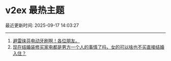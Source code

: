 # v2ex 最热主题

最近更新时间: 2025-09-17 14:03:27

--- 
1. [避雷徕芬电动牙刷啊！各位朋友。](https://www.v2ex.com/t/1159805) 
2. [现在结婚装修买家电都是男方一个人的事情了吗，女的可以啥也不买直接结婚入住？](https://www.v2ex.com/t/1159806) 
